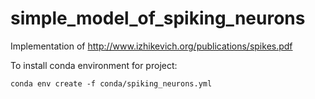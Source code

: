 # simple_model_of_spiking_neurons
Implementation of http://www.izhikevich.org/publications/spikes.pdf

To install conda environment for project:

`
conda env create -f conda/spiking_neurons.yml
`